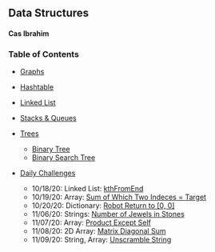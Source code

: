 ## Data Structures
#### Cas Ibrahim

### Table of Contents

* [Graphs](graph/)

* [Hashtable](hashtable/)

* [Linked List](linkedList/linked-list.js)

* [Stacks & Queues](stacksAndQueues/)

* [Trees](trees/)
  * [Binary Tree](trees/binarytree.js)
  * [Binary Search Tree](trees/bst.js)

* [Daily Challenges](dailyChallenge/)
  * 10/18/20: Linked List: [kthFromEnd](linkedList/kthFromEnd-ll.js)
  * 10/19/20: Array: [Sum of Which Two Indeces = Target](dailyChallenge/two-sum.js)
  * 10/20/20: Dictionary: [Robot Return to [0, 0]](dailyChallenge/robot-return.js)
  * 11/06/20: Strings: [Number of Jewels in Stones](dailyChallenge/jewelsAndStones-str.js)
  * 11/07/20: Array: [Product Except Self](dailyChallenge/productExceptSelf.js)
  * 11/08/20: 2D Array: [Matrix Diagonal Sum](dailyChallenge/diagonalSum.js)
  * 11/09/20: String, Array: [Unscramble String](dailyChallenge/shuffle-arr.js)
